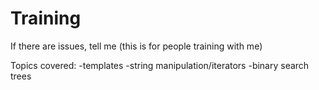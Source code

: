 # Training

If there are issues, tell me (this is for people training with me)

Topics covered:
-templates
-string manipulation/iterators
-binary search trees
